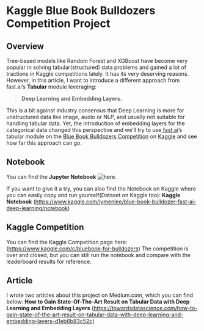 # Kaggle Blue Book Bulldozers Competition Project

## Overview

Tree-based models like Random Forest and XGBoost have become very popular in solving tabular(structured) data problems and gained a lot of tractions in Kaggle competitions lately. It has its very deserving reasons. However, in this article, I want to introduce a different approach from fast.ai’s **Tabular** module leveraging:
> **Deep Learning and Embedding Layers.**

This is a bit against industry consensus that Deep Learning is more for unstructured data like image, audio or NLP, and usually not suitable for handling tabular data. Yet, the introduction of embedding layers for the categorical data changed this perspective and we’ll try to use[ fast.ai](http://fast.ai)’s tabular module on the [Blue Book Bulldozers Competition](https://www.kaggle.com/c/bluebook-for-bulldozers/overview) on [Kaggle](http://kaggle.com) and see how far this approach can go.

## Notebook

You can find the **Jupyter Notebook** ![here](https://github.com/wayofnumbers/Kaggle-Blue-Book-Bulldozers-Competition-Project/blob/main/blue-book-bulldozer-fast-ai-deep-learning.ipynb).

If you want to give it a try, you can also find the Notebook on Kaggle where you can easily copy and run yourself(Dataset on Kaggle too):
**Kaggle Notebook** (https://www.kaggle.com/lymenlee/blue-book-bulldozer-fast-ai-deep-learning/notebook)

## Kaggle Competition

You can find the Kaggle Competition page here: (https://www.kaggle.com/c/bluebook-for-bulldozers)
The competition is over and closed, but you can still run the notebook and compare with the leaderboard results for reference.

## Article

I wrote two articles about this project on Medium.com, which you can find below:
**How to Gain State-Of-The-Art Result on Tabular Data with Deep Learning and Embedding Layers** (https://towardsdatascience.com/how-to-gain-state-of-the-art-result-on-tabular-data-with-deep-learning-and-embedding-layers-d1eb6b83c52c)


